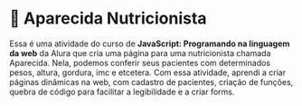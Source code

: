 # 🍎 Aparecida Nutricionista

Essa é uma atividade do curso de **JavaScript: Programando na linguagem da web** da Alura que cria uma página para uma nutricionista chamada Aparecida.
Nela, podemos conferir seus pacientes com determinados pesos, altura, gordura, imc e etcetera. Com essa atividade, aprendi a criar páginas dinâmicas na web, com cadastro de pacientes, criação de funções, quebra de código para facilitar a legibilidade e a criar forms.
